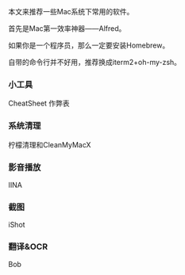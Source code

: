 本文来推荐一些Mac系统下常用的软件。

首先是Mac第一效率神器——Alfred。

如果你是一个程序员，那么一定要安装Homebrew。

自带的命令行并不好用，推荐换成iterm2+oh-my-zsh。

### 小工具
CheatSheet 作弊表
### 系统清理
柠檬清理和CleanMyMacX
### 影音播放
IINA
### 截图
iShot
### 翻译&OCR
Bob

